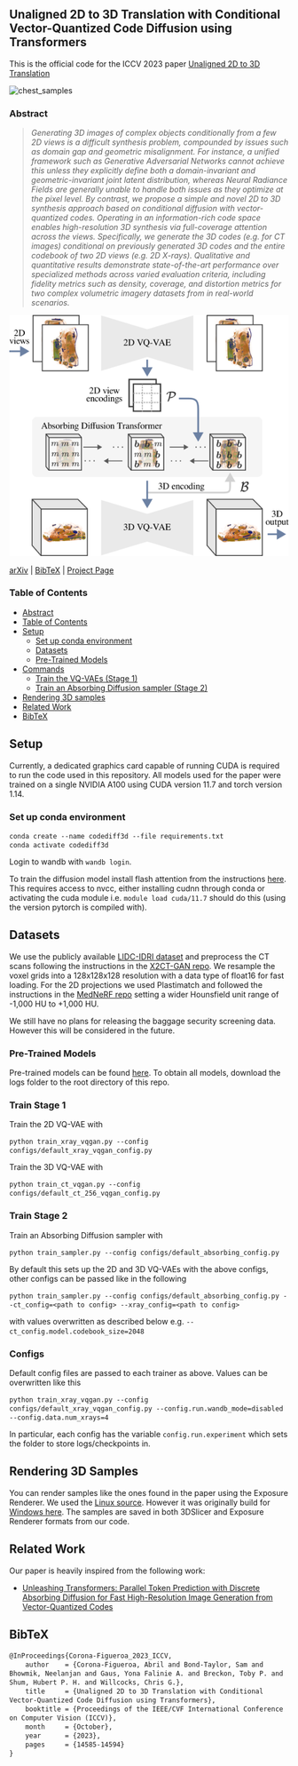 ## Unaligned 2D to 3D Translation with Conditional Vector-Quantized Code Diffusion using Transformers

This is the official code for the ICCV 2023 paper [Unaligned 2D to 3D Translation](https://openaccess.thecvf.com/content/ICCV2023/html/Corona-Figueroa_Unaligned_2D_to_3D_Translation_with_Conditional_Vector-Quantized_Code_Diffusion_ICCV_2023_paper.html)

![chest_samples](assets/samples.png)

### Abstract
>   *Generating 3D images of complex objects conditionally from a few 2D views is a difficult synthesis problem, compounded by issues such as domain gap and geometric misalignment. For instance, a unified framework such as Generative Adversarial Networks cannot achieve this unless they explicitly define both a domain-invariant and geometric-invariant joint latent distribution, whereas Neural Radiance Fields are generally unable to handle both issues as they optimize at the pixel level. By contrast, we propose a simple and novel 2D to 3D synthesis approach based on conditional diffusion with vector-quantized codes. Operating in an information-rich code space enables high-resolution 3D synthesis via full-coverage attention across the views. Specifically, we generate the 3D codes (e.g. for CT images) conditional on previously generated 3D codes and the entire codebook of two 2D views (e.g. 2D X-rays). Qualitative and quantitative results demonstrate state-of-the-art performance over specialized methods across varied evaluation criteria, including fidelity metrics such as density, coverage, and distortion metrics for two complex volumetric imagery datasets from in real-world scenarios.*

![teaser](assets/teaser.png)

[arXiv](https://arxiv.org/abs/2308.14152) | [BibTeX](#bibtex) | [Project Page](https://abrilcf.github.io/publications/CodeDiff3D)

### Table of Contents

- [Abstract](#abstract)
- [Table of Contents](#table-of-contents)
- [Setup](#setup)
  - [Set up conda environment](#set-up-conda-environment)
  - [Datasets](#datasets)
  - [Pre-Trained Models](#pre-trained-models)
- [Commands](#commands)
  - [Train the VQ-VAEs (Stage 1)](#train-stage-1)
  - [Train an Absorbing Diffusion sampler (Stage 2)](#train-stage-2)
- [Rendering 3D samples](#rendering-3d-samples)
- [Related Work](#related-work) 
- [BibTeX](#bibtex)

## Setup

Currently, a dedicated graphics card capable of running CUDA is required to run the code used in this repository. All models used for the paper were trained on a single NVIDIA A100 using CUDA version 11.7 and torch version 1.14.

### Set up conda environment

```
conda create --name codediff3d --file requirements.txt
conda activate codediff3d
```

Login to wandb with `wandb login`.

To train the diffusion model install flash attention from the instructions [here](https://github.com/HazyResearch/flash-attention). This requires access to nvcc, either installing cudnn through conda or activating the cuda module i.e. `module load cuda/11.7` should do this (using the version pytorch is compiled with).

## Datasets

We use the publicly available [LIDC-IDRI dataset](https://wiki.cancerimagingarchive.net/pages/viewpage.action?pageId=1966254) and preprocess the CT scans following the instructions in the [X2CT-GAN repo](https://github.com/kylekma/X2CT). We resample the voxel grids into a 128x128x128 resolution with a data type of float16 for fast loading. For the 2D projections we used Plastimatch and followed the instructions in the [MedNeRF repo](https://github.com/abrilcf/mednerf) setting a wider Hounsfield unit range of -1,000 HU to +1,000 HU.

We still have no plans for releasing the baggage security screening data. However this will be considered in the future.

### Pre-Trained Models
Pre-trained models can be found [here](https://drive.google.com/drive/folders/1VO6h86kevJmGUxpDB908QZdp1rBBlwEB?usp=sharing). To obtain all models, download the logs folder to the root directory of this repo.


### Train Stage 1

Train the 2D VQ-VAE with 
```
python train_xray_vqgan.py --config configs/default_xray_vqgan_config.py
```

Train the 3D VQ-VAE with
```
python train_ct_vqgan.py --config configs/default_ct_256_vqgan_config.py
```

### Train Stage 2

Train an Absorbing Diffusion sampler with 
```
python train_sampler.py --config configs/default_absorbing_config.py
```
By default this sets up the 2D and 3D VQ-VAEs with the above configs, other configs can be passed like in the following
```
python train_sampler.py --config configs/default_absorbing_config.py --ct_config=<path to config> --xray_config=<path to config>
```
with values overwritten as described below e.g. `--ct_config.model.codebook_size=2048`

### Configs
Default config files are passed to each trainer as above. Values can be overwritten like this
```
python train_xray_vqgan.py --config configs/default_xray_vqgan_config.py --config.run.wandb_mode=disabled --config.data.num_xrays=4
```

In particular, each config has the variable `config.run.experiment` which sets the folder to store logs/checkpoints in.

## Rendering 3D Samples

You can render samples like the ones found in the paper using the Exposure Renderer. We used the [Linux source](https://github.com/engineer1109/exposure-render-for-Linux). However it was originally build for [Windows here](https://github.com/ThomasKroes/exposure-render). The samples are saved in both 3DSlicer and Exposure Renderer formats from our code.

## Related Work

Our paper is heavily inspired from the following work:
- [Unleashing Transformers: Parallel Token Prediction with Discrete Absorbing Diffusion for Fast High-Resolution Image Generation from Vector-Quantized Codes](https://arxiv.org/abs/2111.12701)

## BibTeX

```
@InProceedings{Corona-Figueroa_2023_ICCV,
    author    = {Corona-Figueroa, Abril and Bond-Taylor, Sam and Bhowmik, Neelanjan and Gaus, Yona Falinie A. and Breckon, Toby P. and Shum, Hubert P. H. and Willcocks, Chris G.},
    title     = {Unaligned 2D to 3D Translation with Conditional Vector-Quantized Code Diffusion using Transformers},
    booktitle = {Proceedings of the IEEE/CVF International Conference on Computer Vision (ICCV)},
    month     = {October},
    year      = {2023},
    pages     = {14585-14594}
}
```
